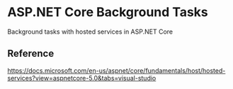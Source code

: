 # ASP.NET Core Background Tasks
Background tasks with hosted services in ASP.NET Core

## Reference
https://docs.microsoft.com/en-us/aspnet/core/fundamentals/host/hosted-services?view=aspnetcore-5.0&tabs=visual-studio
